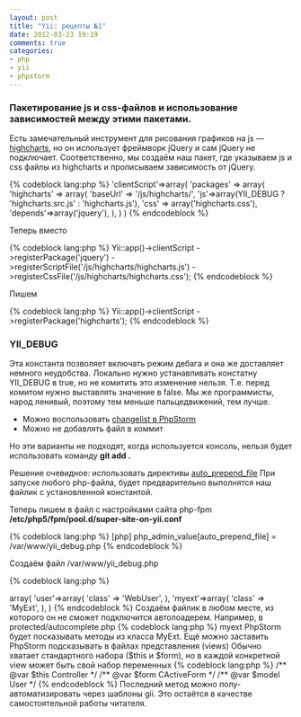 ```yaml
---
layout: post
title: "Yii: рецепты №1"
date: 2012-03-23 19:19
comments: true
categories:
- php
- yii
- phpstorm
---
```



### Пакетирование js и css-файлов и использование зависимостей между этими пакетами.

Есть замечательный инструмент для рисования графиков на js — [highcharts](http://www.highcharts.com/), но он использует фреймворк jQuery и сам jQuery не подключает. Соответственно, мы создаём наш пакет, где указываем js и css файлы из highcharts и прописываем зависимость от jQuery.

<!-- more -->

{% codeblock lang:php %}
'clientScript'=>array(
  'packages' => array(
       'highcharts' => array(
            'baseUrl' => '/js/highcharts/',
            'js'=>array(YII_DEBUG ? 'highcharts.src.js' : 'highcharts.js'),
            'css' => array('highcharts.css'),
            'depends'=>array('jquery'),
        ),
    )
)
{% endcodeblock %}

Теперь вместо

{% codeblock lang:php %}
Yii::app()->clientScript
->registerPackage('jquery')
->registerScriptFile('/js/highcharts/highcharts.js')
->registerCssFile('/js/highcharts/highcharts.css');
{% endcodeblock %}

Пишем

{% codeblock lang:php %}
Yii::app()->clientScript
->registerPackage('highcharts');
{% endcodeblock %}


### YII_DEBUG

Эта константа позволяет включать режим дебага и она же доставляет немного неудобства. Локально нужно устанавливать констатну YII_DEBUG в true, но не комитить это изменение нельзя. Т.е. перед комитом нужно выставлять значение в false. Мы же программисты, народ ленивый, поэтому тем меньше пальцедвижений, тем лучше.

* Можно воспользовать [changelist в PhpStorm](/phpstorm-redmine-changelist-workflow)
* Можно не добавлять файл в коммит

Но эти варианты не подходят, когда используется консоль, нельзя будет использовать команду **git add .**

Решение очевидное: использовать директивы [auto_prepend_file](http://www.php.net/manual/en/ini.core.php#ini.auto-prepend-file) При запуске любого php-файла, будет предварительно выполнятся наш файлик с установленной константой.

Теперь пишем в файл с настройками сайта php-fpm **/etc/php5/fpm/pool.d/super-site-on-yii.conf**

{% codeblock lang:php %}
[php]
php_admin_value[auto_prepend_file] = /var/www/yii_debug.php
{% endcodeblock %}

Создаём файл /var/www/yii_debug.php

{% codeblock lang:php %}
<?php
// Если включен профайлер xdebug
//define('YII_DEBUG', empty($_GET['XDEBUG_PROFILE']));
define('YII_DEBUG', true);
{% endcodeblock %}

### Автодополнение в PhpStorm

При подключении стороннего компонента или расширении стандартного хотелось бы «научить» IDE подсказывать

{% codeblock lang:php %}
'components'=>array(
  'user'=>array(
    'class' => 'WebUser',
  ),
  'myext'=>array(
    'class' => 'MyExt',
  ),
)
{% endcodeblock %}

Создаём файлик в любом месте, из которого он не сможет подключится автолоадерем. Например, в protected/autocomplete.php

{% codeblock lang:php %}
<?php
/**
 * @property WebUser $user
 * @property MyExt $myext
 */
class CApplication {}
{% endcodeblock %}

Теперь по вводу Yii::app()->myext PhpStorm будет посказывать методы из класса MyExt.


Ещё можно заставить PhpStorm подсказывать в файлах представления (views)

Обычно хватает стандартного набора ($this и $form), но в каждой конкретной view может быть свой набор переменных

{% codeblock lang:php %}
/** @var $this Controller */
/** @var $form CActiveForm */
/** @var $model User */
{% endcodeblock %}

Последний метод можно полу-автоматизировать через шаблоны gii. Это остаётся в качестве самостоятельной работы читателя.